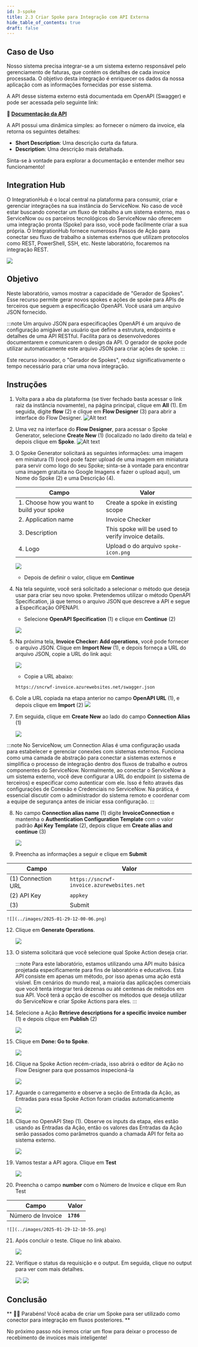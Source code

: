 ```yaml
---
id: 3-spoke
title: 2.3 Criar Spoke para Integração com API Externa
hide_table_of_contents: true
draft: false
---
```


## Caso de Uso

Nosso sistema precisa integrar-se a um sistema externo responsável pelo gerenciamento de faturas, que contém os detalhes de cada invoice processada. O objetivo desta integração é enriquecer os dados da nossa aplicação com as informações fornecidas por esse sistema.

A API desse sistema externo está documentada em OpenAPI (Swagger) e pode ser acessada pelo seguinte link:

**🔗 [Documentação da API](https://sncrwf-invoice.azurewebsites.net/api-docs)**

A API possui uma dinâmica simples: ao fornecer o número da invoice, ela retorna os seguintes detalhes:

- **Short Description**: Uma descrição curta da fatura.
- **Description**: Uma descrição mais detalhada.

Sinta-se à vontade para explorar a documentação e entender melhor seu funcionamento!

## Integration Hub

O IntegrationHub é o local central na plataforma para consumir, criar e gerenciar integrações na sua instância do ServiceNow. No caso de você estar buscando conectar um fluxo de trabalho a um sistema externo, mas o ServiceNow ou os parceiros tecnológicos do ServiceNow não oferecem uma integração pronta (Spoke) para isso, você pode facilmente criar a sua própria. O IntegrationHub fornece numerosos Passos de Ação para conectar seu fluxo de trabalho a sistemas externos que utilizam protocolos como REST, PowerShell, SSH, etc. Neste laboratório, focaremos na integração REST.

![](../images/2025-01-29-11-09-14.png)

## Objetivo

Neste laboratório, vamos mostrar a capacidade de "Gerador de Spokes". Esse recurso permite gerar novos spokes e ações de spoke para APIs de terceiros que seguem a especificação OpenAPI. Você usará um arquivo JSON fornecido.

:::note
Um arquivo JSON para especificações OpenAPI é um arquivo de configuração amigável ao usuário que define a estrutura, endpoints e detalhes de uma API RESTful. Facilita para os desenvolvedores documentarem e comunicarem o design da API. O gerador de spoke pode utilizar automaticamente este arquivo JSON para criar ações de spoke.
:::

Este recurso inovador, o "Gerador de Spokes", reduz significativamente o tempo necessário para criar uma nova integração.


## Instruções

1. Volta para a aba da plataforma (se tiver fechado basta acessar o link raiz da instância novamente), na página principal, clique em **All** (1). Em seguida, digite **flow** (2) e clique em **Flow Designer** (3) para abrir a interface do Flow Designer.
   ![Alt text](../images/2023-09-21_07-13-57.png)

2. Uma vez na interface do **Flow Designer**, para acessar o Spoke Generator, selecione **Create New** (1) (localizado no lado direito da tela) e depois clique em **Spoke**.
   ![Alt text](../images/2023-09-21_07-19-21.png)

3. O Spoke Generator solicitará as seguintes informações: uma imagem em miniatura (1) (você pode fazer upload de uma imagem em miniatura para servir como logo do seu Spoke; sinta-se à vontade para encontrar uma imagem gratuita no Google Imagens e fazer o upload aqui), um Nome do Spoke (2) e uma Descrição (4).

   | Campo         | Valor                                                        |
   |---------------|--------------------------------------------------------------|
   | 1. Choose how you want to build your spoke | Create a spoke in existing scope   |
   | 2. Application name | Invoice Checker                                              |
   | 3. Description     | This spoke will be used to verify invoice details. |
   | 4. Logo | Upload o do arquivo `spoke-icon.png`    |

    ![](../images/2025-01-29-11-18-42.png)

   - Depois de definir o valor, clique em **Continue**

4. Na tela seguinte, você será solicitado a selecionar o método que deseja usar para criar seu novo spoke. Pretendemos utilizar o método OpenAPI Specification, já que temos o arquivo JSON que descreve a API e segue a Especificação OPENAPI.
   * Selecione **OpenAPI Specification** (1) e clique em **Continue** (2)

    ![](../images/2025-01-29-11-19-49.png)

5. Na próxima tela, **Invoice Checker: Add operations**, você pode fornecer o arquivo JSON. Clique em **Import New** (1), e depois forneça a URL do arquivo JSON, copie a URL do link aqui: 

    ![](../images/2025-01-29-11-42-22.png)
   
   - Copie a URL abaixo:

   ```
   https://sncrwf-invoice.azurewebsites.net/swagger.json
   ```

6. Cole a URL copiada na etapa anterior no campo **OpenAPI URL** (1), e depois clique em **Import** (2)
   ![](../images/2025-01-29-11-42-04.png)


7.  Em seguida, clique em **Create New** ao lado do campo **Connection Alias** (1)

    ![](../images/2025-01-29-11-43-58.png)

   :::note
   No ServiceNow, um Connection Alias é uma configuração usada para estabelecer e gerenciar conexões com sistemas externos. Funciona como uma camada de abstração para conectar a sistemas externos e simplifica o processo de integração dentro dos fluxos de trabalho e outros componentes do ServiceNow. Normalmente, ao conectar o ServiceNow a um sistema externo, você deve configurar a URL do endpoint (o sistema de terceiros) e especificar como autenticar com ele. Isso é feito através das configurações de Conexão e Credenciais no ServiceNow. Na prática, é essencial discutir com o administrador do sistema remoto e coordenar com a equipe de segurança antes de iniciar essa configuração.
   :::

8.  No campo **Connection alias name** (1) digite **InvoiceConnection** e mantenha o **Authentication Configuration Template** com o valor padrão **Api Key Template** (2), depois clique em **Create alias and continue** (3)

    ![](../images/2025-01-29-11-44-55.png)

11. Preencha as informações a seguir e clique em **Submit**

   | Campo         | Valor                                                        |
   |---------------|--------------------------------------------------------------|
   | (1) Connection URL | `https://sncrwf-invoice.azurewebsites.net`   |
   | (2) API Key | `appkey`                                    |
   | (3)     | <span className="button-purple">Submit</span> |

    ![](../images/2025-01-29-12-00-06.png)

12. Clique em **Generate Operations**.

    ![](../images/2025-01-29-12-00-53.png)

13. O sistema solicitará que você selecione qual Spoke Action deseja criar.

    :::note
    Para este laboratório, estamos utilizando uma API muito básica projetada especificamente para fins de laboratório e educativos. Esta API consiste em apenas um método, por isso apenas uma ação está visível. Em cenários do mundo real, a maioria das aplicações comerciais que você tenta integrar terá dezenas ou até centenas de métodos em sua API. Você terá a opção de escolher os métodos que deseja utilizar do ServiceNow e criar Spoke Actions para eles.
    :::

14. Selecione a Ação **Retrieve descriptions for a specific invoice number** (1) e depois clique em **Publish** (2)

    ![](../images/2025-01-29-12-01-48.png)


15. Clique em **Done: Go to Spoke**.

    ![](../images/2025-01-29-12-02-26.png)

16. Clique na Spoke Action recém-criada, isso abrirá o editor de Ação no Flow Designer para que possamos inspecioná-la

    ![](../images/2025-01-29-12-02-55.png)

17. Aguarde o carregamento e observe a seção de Entrada da Ação, as Entradas para essa Spoke Action foram criadas automaticamente
    
    ![](../images/2025-01-29-12-06-15.png)

18. Clique no OpenAPI Step (1). Observe os inputs da etapa, eles estão usando as Entradas da Ação, então os valores das Entradas da Ação serão passados como parâmetros quando a chamada API for feita ao sistema externo.

    ![](../images/2025-01-29-12-07-13.png)

19. Vamos testar a API agora. Clique em **Test**

    ![](../images/2025-01-29-12-07-50.png)

20. Preencha o campo **number** com o Número de Invoice e clique em <span className="button-purple">Run Test</span>

   | Campo         | Valor                                                        |
   |---------------|--------------------------------------------------------------|
   | Número de Invoice | **`1786`**   |

    ![](../images/2025-01-29-12-10-55.png)

21. Após concluir o teste. Clique no link abaixo.

    ![](../images/2025-01-29-12-12-05.png)

22. Verifique o status da requisição e o output. Em seguida, clique no output para ver com mais detalhes.

    ![](../images/2025-01-29-12-13-30.png)
    ![](../images/2025-01-29-12-14-38.png)

## Conclusão

** 🎉🎉 Parabéns! Você acaba de criar um Spoke para ser utilizado como conector para integração em fluxos posteriores. **

No próximo passo nós iremos criar um flow para deixar o processo de recebimento de invoices mais inteligente!
